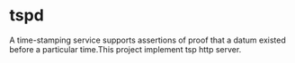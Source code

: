 # tspd
A time-stamping service supports assertions of proof that a datum existed before a particular time.This project implement tsp http server. 
